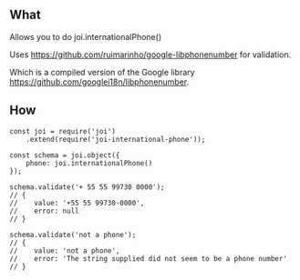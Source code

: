 ## What
Allows you to do joi.internationalPhone()

Uses https://github.com/ruimarinho/google-libphonenumber for validation.

Which is a compiled version of the Google library https://github.com/googlei18n/libphonenumber.

## How

    const joi = require('joi')
        .extend(require('joi-international-phone'));

    const schema = joi.object({
        phone: joi.internationalPhone()
    });

    schema.validate('+ 55 55 99730 0000'); 
    // {
    //    value: '+55 55 99730-0000',
    //    error: null
    // }

    schema.validate('not a phone');
    // {
    //    value: 'not a phone',
    //    error: 'The string supplied did not seem to be a phone number'
    // }
